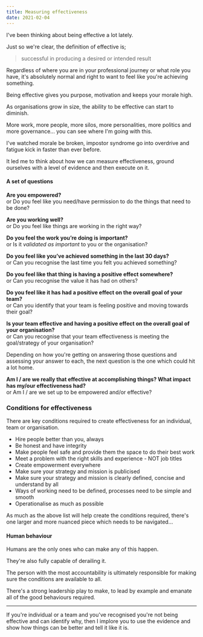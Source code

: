 ```yaml
---
title: Measuring effectiveness
date: 2021-02-04
---
```


I've been thinking about being effective a lot lately.

Just so we're clear, the definition of effective is;

> successful in producing a desired or intended result

Regardless of where you are in your professional journey or what role you have, it's absolutely normal and right to want to feel like you're achieving something.

Being effective gives you purpose, motivation and keeps your morale high.

As organisations grow in size, the ability to be effective can start to diminish.

More work, more people, more silos, more personalities, more politics and more governance... you can see where I'm going with this.

I've watched morale be broken, impostor syndrome go into overdrive and fatigue kick in faster than ever before.

It led me to think about how we can measure effectiveness, ground ourselves with a level of evidence and then execute on it.

#### A set of questions

**Are you empowered?**\
or Do you feel like you need/have permission to do the things that need to be done?

**Are you working well?**\
or Do you feel like things are working in the right way?

**Do you feel the work you’re doing is important?**\
or Is it _validated as important_ to you or the organisation?

**Do you feel like you’ve achieved something in the last 30 days?**\
or Can you recognise the last time you felt you achieved something?

**Do you feel like that thing is having a positive effect somewhere?**\
or Can you recognise the value it has had on others?

**Do you feel like it has had a positive effect on the overall goal of your team?**\
or Can you identify that your team is feeling positive and moving towards their goal?

**Is your team effective and having a positive effect on the overall goal of your organisation?**\
or Can you recognise that your team effectiveness is meeting the goal/strategy of your organisation?

Depending on how you're getting on answering those questions and assessing your answer to each, the next question is the one which could hit a lot home.

**Am I / are we really that effective at accomplishing things? What impact has my/our effectiveness had?**\
or Am I / are we set up to be empowered and/or effective?

### Conditions for effectiveness

There are key conditions required to create effectiveness for an individual, team or organisation.

* Hire people better than you, always
* Be honest and have integrity
* Make people feel safe and provide them the space to do their best work
* Meet a problem with the right skills and experience - NOT job titles
* Create empowerment everywhere
* Make sure your strategy and mission is publicised
* Make sure your strategy and mission is clearly defined, concise and understand by all
* Ways of working need to be defined, processes need to be simple and smooth
* Operationalise as much as possible

As much as the above list will help create the conditions required, there's one larger and more nuanced piece which needs to be navigated...

#### Human behaviour

Humans are the only ones who can make any of this happen.

They're also fully capable of derailing it.

The person with the most accountability is ultimately responsible for making sure the conditions are available to all.

There's a strong leadership play to make, to lead by example and emanate all of the good behaviours required.

---

If you're individual or a team and you've recognised you're not being effective and can identify why, then I implore you to use the evidence and show how things can be better and tell it like it is.
